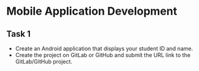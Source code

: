 # Mobile Application Development

## Task 1

- Create an Android application that displays your student ID and name. 
- Create the project on GitLab or GitHub and submit the URL link to the GitLab/GitHub project.
